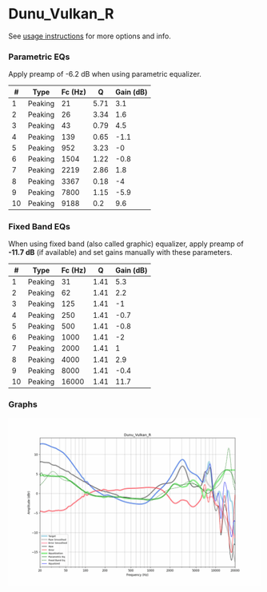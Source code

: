 # Dunu_Vulkan_R
See [usage instructions](https://github.com/jaakkopasanen/AutoEq#usage) for more options and info.

### Parametric EQs
Apply preamp of -6.2 dB when using parametric equalizer.

|   # | Type    |   Fc (Hz) |    Q |   Gain (dB) |
|-----|---------|-----------|------|-------------|
|   1 | Peaking |        21 | 5.71 |         3.1 |
|   2 | Peaking |        26 | 3.34 |         1.6 |
|   3 | Peaking |        43 | 0.79 |         4.5 |
|   4 | Peaking |       139 | 0.65 |        -1.1 |
|   5 | Peaking |       952 | 3.23 |        -0   |
|   6 | Peaking |      1504 | 1.22 |        -0.8 |
|   7 | Peaking |      2219 | 2.86 |         1.8 |
|   8 | Peaking |      3367 | 0.18 |        -4   |
|   9 | Peaking |      7800 | 1.15 |        -5.9 |
|  10 | Peaking |      9188 | 0.2  |         9.6 |

### Fixed Band EQs
When using fixed band (also called graphic) equalizer, apply preamp of **-11.7 dB** (if available) and set gains manually with these parameters.

|   # | Type    |   Fc (Hz) |    Q |   Gain (dB) |
|-----|---------|-----------|------|-------------|
|   1 | Peaking |        31 | 1.41 |         5.3 |
|   2 | Peaking |        62 | 1.41 |         2.2 |
|   3 | Peaking |       125 | 1.41 |        -1   |
|   4 | Peaking |       250 | 1.41 |        -0.7 |
|   5 | Peaking |       500 | 1.41 |        -0.8 |
|   6 | Peaking |      1000 | 1.41 |        -2   |
|   7 | Peaking |      2000 | 1.41 |         1   |
|   8 | Peaking |      4000 | 1.41 |         2.9 |
|   9 | Peaking |      8000 | 1.41 |        -0.4 |
|  10 | Peaking |     16000 | 1.41 |        11.7 |

### Graphs
![](./Dunu_Vulkan_R.png)
